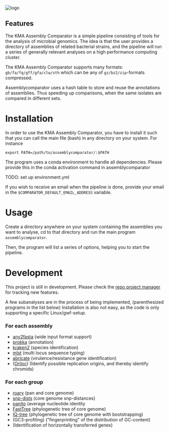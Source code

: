 ![logo](https://raw.githubusercontent.com/cmkobel/kma-assemblycomparator/master/scripts/logo.png "")

## Features
The KMA Assembly Comparator is a simple pipeline consisting of tools for the analysis of microbial genomics. The idea is that the user provides a directory of assemblies of related bacterial strains, and the pipeline will run a series of generally relevant analyses on a high performance computing cluster.

The KMA Assembly Comparator supports many formats: `gb/fa/fq/gff/gfa/clw/sth` which can be any of `gz/bz2/zip`-formats compressed.

Assemblycomparator uses a hash table to store and reuse the annotations of assemblies. Thus speeding up comparisons, when the same isolates are compared in different sets.


# Installation
In order to use the KMA Assembly Comparator, you have to install it such that you can call the main file (bash) in any directory on your system. For instance
```
export PATH=/path/to/assemblycomparator/:$PATH
```

The program uses a conda environment to handle all dependencies. Please provide this in the conda activation command in assemblycomparator

TODO: set up environment.yml

If you wish to receive an email when the pipeline is done, provide your email in the `$COMPARATOR_DEFAULT_EMAIL_ADDRESS` variable.


# Usage

Create a directory anywhere on your system containing the assemblies you want to analyse, cd to that directory and run the main program `assemblycomparator`.

Then, the program will list a series of options, helping you to start the pipeline.


# Development

This project is still in development. Please check the [repo project manager](https://github.com/cmkobel/kma-assemblycomparator/projects/1) for tracking new features. 

A few subanalyses are in the process of being implemented, (parenthesized programs in the list below)
Installation is also not easy, as the code is only supporting a specific Linux/gwf-setup.


### For each assembly
  * [any2fasta](https://github.com/tseemann/any2fasta) (wide input format support)
  * [prokka](https://github.com/tseemann/prokka) (annotation)
  * [kraken2](https://ccb.jhu.edu/software/kraken2/) (species identification)
  * [mlst](https://github.com/tseemann/mlst) (multi locus sequence typing)
  * [abricate](https://github.com/tseemann/abricate) (virulence/resistance gene identification)
  * ([Oriloc](http://pbil.univ-lyon1.fr/software/Oriloc/oriloc.html)) (Identify possible replication origins, and thereby identify chromids)

  
  
### For each group
  * [roary](https://sanger-pathogens.github.io/Roary/) (pan and core genome)
  * [snp-dists](https://github.com/tseemann/snp-dists) (core genome snp-distances)
  * [panito](https://github.com/sanger-pathogens/panito) (average nucleotide identity
  * [FastTree](http://www.microbesonline.org/fasttree/) (phylogenetic tree of core genome)
  * [IQ-tree](http://www.iqtree.org/) (phylogenetic tree of core genome with bootstrapping)
  * (GC3-profiling) ("fingerprinting" of the distribution of GC-content)
  * (Identification of horizontally transferred genes)
  
  
  
  
